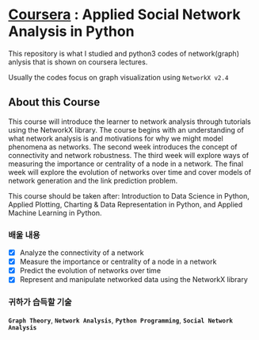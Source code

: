 # [Coursera](https://www.coursera.org/learn/python-social-network-analysis) : Applied Social Network Analysis in Python

This repository is what I studied and python3 codes of network(graph) anlysis that is shown on coursera lectures.

Usually the codes focus on graph visualization using `NetworkX v2.4`

## About this Course

This course will introduce the learner to network analysis through tutorials using the NetworkX library. The course begins with an understanding of what network analysis is and motivations for why we might model phenomena as networks. The second week introduces the concept of connectivity and network robustness. The third week will explore ways of measuring the importance or centrality of a node in a network. The final week will explore the evolution of networks over time and cover models of network generation and the link prediction problem. 

This course should be taken after: Introduction to Data Science in Python, Applied Plotting, Charting & Data Representation in Python, and Applied Machine Learning in Python.

### 배울 내용
- [x] Analyze the connectivity of a network
- [x] Measure the importance or centrality of a node in a network
- [x] Predict the evolution of networks over time
- [x] Represent and manipulate networked data using the NetworkX library

### 귀하가 습득할 기술
**`Graph Theory`**, 
**`Network Analysis`**, 
**`Python Programming`**, 
**`Social Network Analysis`**
